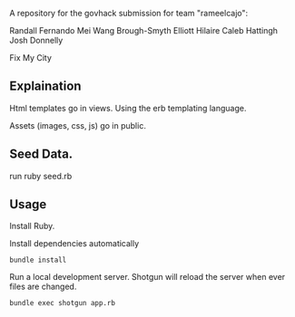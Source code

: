 A repository for the govhack submission for team "rameelcajo":

Randall Fernando
Mei Wang Brough-Smyth
Elliott Hilaire
Caleb Hattingh
Josh Donnelly

Fix My City

## Explaination

Html templates go in views. Using the erb templating language.

Assets (images, css, js) go in public.

## Seed Data.

run
   ruby seed.rb

## Usage

Install Ruby.

Install dependencies automatically

    bundle install

Run a local development server. Shotgun will reload the server when ever files are changed.

    bundle exec shotgun app.rb


